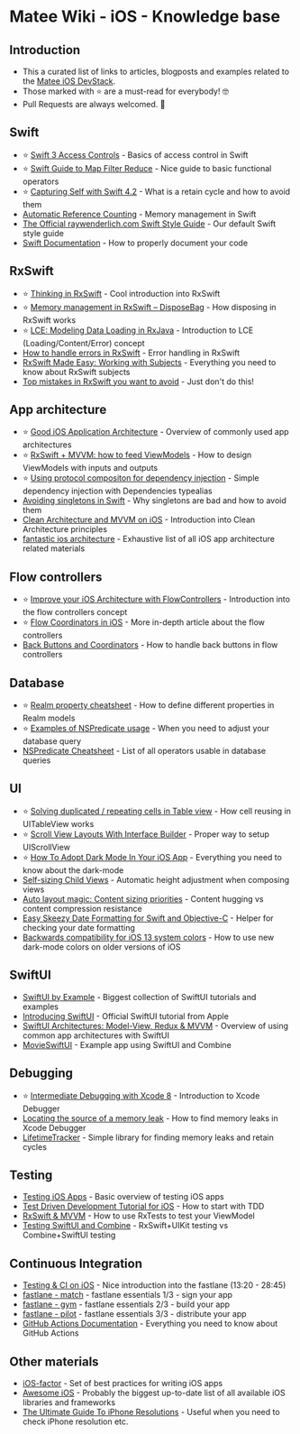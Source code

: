 # Matee Wiki - iOS - Knowledge base

## Introduction
- This a curated list of links to articles, blogposts and examples related to the [Matee iOS DevStack](https://github.com/MateeDevs/devstack-ios-app).
- Those marked with :star: are a must-read for everybody! :nerd_face:
- Pull Requests are always welcomed. :wave:

## Swift
- :star: [Swift 3 Access Controls](https://useyourloaf.com/blog/swift-3-access-controls/) - Basics of access control in Swift
- :star: [Swift Guide to Map Filter Reduce](https://useyourloaf.com/blog/swift-guide-to-map-filter-reduce/) - Nice guide to basic functional operators
- :star: [Capturing Self with Swift 4.2](https://benscheirman.com/2018/09/capturing-self-with-swift-4-2/) - What is a retain cycle and how to avoid them 
- [Automatic Reference Counting](https://docs.swift.org/swift-book/LanguageGuide/AutomaticReferenceCounting.html) - Memory management in Swift
- [The Official raywenderlich.com Swift Style Guide](https://github.com/raywenderlich/swift-style-guide) - Our default Swift style guide
- [Swift Documentation](https://nshipster.com/swift-documentation/) - How to properly document your code

## RxSwift
- :star: [Thinking in RxSwift](http://adamborek.com/thinking-rxswift/) - Cool introduction into RxSwift
- :star: [Memory management in RxSwift – DisposeBag](http://adamborek.com/memory-managment-rxswift/) - How disposing in RxSwift works
- :star: [LCE: Modeling Data Loading in RxJava](https://tech.instacart.com/lce-modeling-data-loading-in-rxjava-b798ac98d80) - Introduction to LCE (Loading/Content/Error) concept
- [How to handle errors in RxSwift](http://adamborek.com/how-to-handle-errors-in-rxswift/) - Error handling in RxSwift
- [RxSwift Made Easy: Working with Subjects](https://medium.com/swift2go/rxswift-part-2-working-with-subjects-34e35a058a2c) - Everything you need to know about RxSwift subjects
- [Top mistakes in RxSwift you want to avoid](http://adamborek.com/top-7-rxswift-mistakes/) - Just don't do this!

## App architecture
- :star: [Good iOS Application Architecture](https://slideslive.com/38897361/good-ios-application-architecture-en) - Overview of commonly used app architectures
- :star: [RxSwift + MVVM: how to feed ViewModels](https://medium.com/blablacar-tech/rxswift-mvvm-66827b8b3f10) - How to design ViewModels with inputs and outputs
- :star: [Using protocol compositon for dependency injection](http://merowing.info/2017/04/using-protocol-compositon-for-dependency-injection/) - Simple dependency injection with Dependencies typealias
- [Avoiding singletons in Swift](https://www.swiftbysundell.com/articles/avoiding-singletons-in-swift/) - Why singletons are bad and how to avoid them
- [Clean Architecture and MVVM on iOS](https://tech.olx.com/clean-architecture-and-mvvm-on-ios-c9d167d9f5b3) - Introduction into Clean Architecture principles
- [fantastic ios architecture](https://github.com/onmyway133/fantastic-ios-architecture) - Exhaustive list of all iOS app architecture related materials

## Flow controllers
- :star: [Improve your iOS Architecture with FlowControllers](http://merowing.info/2016/01/improve-your-ios-architecture-with-flowcontrollers/) - Introduction into the flow controllers concept
- :star: [Flow Coordinators in iOS](https://medium.com/@dkw5877/flow-coordinators-333ed64f3dd) - More in-depth article about the flow controllers
- [Back Buttons and Coordinators](http://khanlou.com/2017/05/back-buttons-and-coordinators/) - How to handle back buttons in flow controllers

## Database
- :star: [Realm property cheatsheet](https://realm.io/docs/swift/latest/#property-cheatsheet) - How to define different properties in Realm models
- :star: [Examples of NSPredicate usage](https://nspredicate.xyz/) - When you need to adjust your database query
- [NSPredicate Cheatsheet](https://academy.realm.io/posts/nspredicate-cheatsheet/) - List of all operators usable in database queries

## UI
- :star: [Solving duplicated / repeating cells in Table view](https://fluffy.es/solve-duplicated-cells/) - How cell reusing in UITableView works
- :star: [Scroll View Layouts With Interface Builder](https://useyourloaf.com/blog/scroll-view-layouts-with-interface-builder/) - Proper way to setup UIScrollView
- :star: [How To Adopt Dark Mode In Your iOS App](https://www.fivestars.blog/code/ios-dark-mode-how-to.html) - Everything you need to know about the dark-mode
- [Self-sizing Child Views](https://useyourloaf.com/blog/self-sizing-child-views/) - Automatic height adjustment when composing views
- [Auto layout magic: Content sizing priorities](https://krakendev.io/blog/autolayout-magic-like-harry-potter-but-real) - Content hugging vs content compression resistance
- [Easy Skeezy Date Formatting for Swift and Objective-C](https://nsdateformatter.com/) - Helper for checking your date formatting
- [Backwards compatibility for iOS 13 system colors](https://noahgilmore.com/blog/dark-mode-uicolor-compatibility/) - How to use new dark-mode colors on older versions of iOS

## SwiftUI
- [SwiftUI by Example](https://www.hackingwithswift.com/quick-start/swiftui/) - Biggest collection of SwiftUI tutorials and examples
- [Introducing SwiftUI](https://developer.apple.com/tutorials/swiftui) - Official SwiftUI tutorial from Apple
- [SwiftUI Architectures: Model-View, Redux & MVVM](https://quickbirdstudios.com/blog/swiftui-architecture-redux-mvvm/) - Overview of using common app architectures with SwiftUI
- [MovieSwiftUI](https://github.com/Dimillian/MovieSwiftUI) - Example app using SwiftUI and Combine

## Debugging
- :star: [Intermediate Debugging with Xcode 8](https://www.raywenderlich.com/721-intermediate-debugging-with-xcode-8) - Introduction to Xcode Debugger
- [Locating the source of a memory leak](https://medium.com/@xcadaverx/locating-the-source-of-a-memory-leak-712667bf8cd5) - How to find memory leaks in Xcode Debugger
- [LifetimeTracker](https://github.com/krzysztofzablocki/LifetimeTracker) - Simple library for finding memory leaks and retain cycles

## Testing
- [Testing iOS Apps](http://merowing.info/2017/01/testing-ios-apps/) - Basic overview of testing iOS apps
- [Test Driven Development Tutorial for iOS](https://www.raywenderlich.com/5522-test-driven-development-tutorial-for-ios-getting-started) - How to start with TDD
- [RxSwift & MVVM](https://benoitpasquier.com/how-to-use-rxtests-to-test-mvvm/) - How to use RxTests to test your ViewModel
- [Testing SwiftUI and Combine](https://www.youtube.com/watch?v=HGToxDuX_wY) - RxSwift+UIKit testing vs Combine+SwiftUI testing

## Continuous Integration
- [Testing & CI on iOS](https://slideslive.com/38897365/testing-ci-on-ios-cz) - Nice introduction into the fastlane (13:20 - 28:45)
- [fastlane - match](https://docs.fastlane.tools/actions/match/) - fastlane essentials 1/3 - sign your app
- [fastlane - gym](https://docs.fastlane.tools/actions/gym/) - fastlane essentials 2/3 - build your app
- [fastlane - pilot](https://docs.fastlane.tools/actions/pilot/) - fastlane essentials 3/3 - distribute your app
- [GitHub Actions Documentation](https://help.github.com/en/actions) - Everything you need to know about GitHub Actions

## Other materials
- [iOS-factor](https://ios-factor.com/) - Set of best practices for writing iOS apps
- [Awesome iOS](https://github.com/vsouza/awesome-ios) - Probably the biggest up-to-date list of all available iOS libraries and frameworks
- [The Ultimate Guide To iPhone Resolutions](https://www.paintcodeapp.com/news/ultimate-guide-to-iphone-resolutions) - Useful when you need to check iPhone resolution etc.
